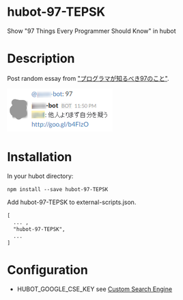 # hubot-97-TEPSK
Show "97 Things Every Programmer Should Know" in hubot

# Description
Post random essay from ["プログラマが知るべき97のこと"](https://ja.m.wikisource.org/wiki/プログラマが知るべき97のこと).

![slack.png](images/slack.png)

# Installation

In your hubot directory:

```shell-session
npm install --save hubot-97-TEPSK
```
Add hubot-97-TEPSK to external-scripts.json.

```
[
  ... ,
  "hubot-97-TEPSK",
  ...
]
```

# Configuration
* HUBOT_GOOGLE_CSE_KEY
see [Custom Search Engine](https://github.com/hubot-scripts/hubot-google-images/blob/master/README.md#custom-search-engine)

